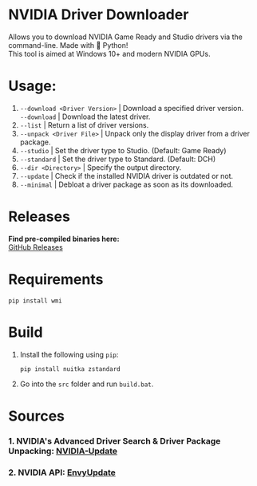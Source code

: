 # NVIDIA Driver Downloader
Allows you to download NVIDIA Game Ready and Studio drivers via the command-line. Made with 🐍 Python!                     
This tool is aimed at Windows 10+ and modern NVIDIA GPUs.
# Usage:
1. `--download <Driver Version>` | Download a specified driver version.     
`--download` | Download the latest driver.
2. `--list` | Return a list of driver versions.
3. `--unpack <Driver File>` | Unpack only the display driver from a driver package.
4. `--studio` | Set the driver type to Studio. (Default: Game Ready)
5. `--standard` | Set the driver type to Standard. (Default: DCH)
5. `--dir <Directory>` | Specify the output directory.
6. `--update` | Check if the installed NVIDIA driver is outdated or not.
7. `--minimal` | Debloat a driver package as soon as its downloaded.

# Releases
**Find pre-compiled binaries here:**             
[GitHub Releases](https://github.com/Aetopia/NVIDIA-Driver-Downloader/releases)

# Requirements
```
pip install wmi
```

# Build
1. Install the following using `pip`:
    ```
    pip install nuitka zstandard
    ```
2. Go into the `src` folder and run `build.bat`.

# Sources
### 1. NVIDIA's Advanced Driver Search & Driver Package Unpacking: [NVIDIA-Update](https://github.com/lord-carlos/nvidia-update)
### 2. NVIDIA API: [EnvyUpdate](https://github.com/fyr77/EnvyUpdate/wiki/Nvidia-API)
